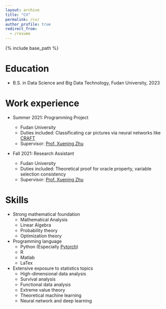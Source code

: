 ```yaml
---
layout: archive
title: "CV"
permalink: /cv/
author_profile: true
redirect_from:
  - /resume
---
```


{% include base_path %}

Education
======
* B.S. in Data Science and Big Data Technology, Fudan University, 2023


Work experience
======
* Summer 2021: Programming Project
  * Fudan University
  * Duties included: Classificating car pictures via neural networks like [CRAFT](https://github.com/clovaai/CRAFT-pytorch)
  * Supervisor: [Prof. Xuening Zhu](https://xueningzhu.github.io)

* Fall 2021: Research Assistant
  * Fudan University
  * Duties included: Theoretical proof for oracle property, variable selection consistency
  * Supervisor: [Prof. Xuening Zhu](https://xueningzhu.github.io)
  
Skills
======
* Strong mathematical foundation
  * Mathematical Analysis
  * Linear Algebra
  * Probability theory
  * Optimization theory
* Programming language
  * Python (Especially [Pytorch](https://pytorch.org))
  * R
  * Matlab
  * LaTex
* Extensive exposure to statistics topics
  * High-dimensional data analysis
  * Survival analysis
  * Functional data analysis
  * Extreme value theory
  * Theoretical machine learning
  * Neural network and deep learning

